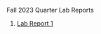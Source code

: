 Fall 2023 Quarter Lab Reports
1. [Lab Report 1](https://tylercooksrice.github.io/cse15l-lab-reports/lab-report-1)
